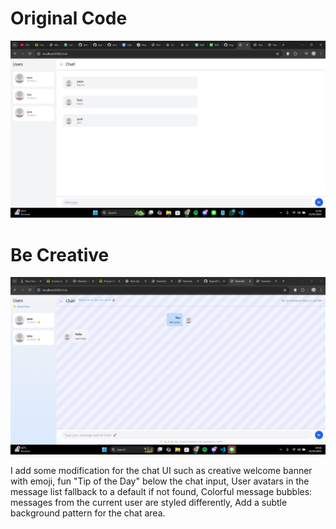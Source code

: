 # Original Code

![](images/1.png)

# Be Creative

![](images/2.png)

I add some modification for the chat UI such as creative welcome banner with emoji, fun "Tip of the Day" below the chat input, User avatars in the message list fallback to a default if not found, Colorful message bubbles: messages from the current user are styled differently, Add a subtle background pattern for the chat area.